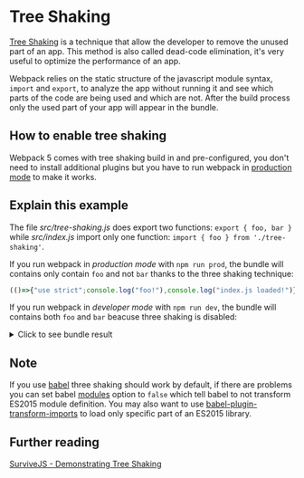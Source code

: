 # Tree Shaking

[Tree Shaking](https://webpack.js.org/guides/tree-shaking/) is a technique that allow the developer to remove the unused part of an app. This method is also called dead-code elimination, it's very useful to optimize the performance of an app.

Webpack relies on the static structure of the javascript module syntax, `import` and `export`, to analyze the app without running it and see which parts of the code are being used and which are not. After the build process only the used part of your app will appear in the bundle.

## How to enable tree shaking

Webpack 5 comes with tree shaking build in and pre-configured, you don't need to install additional plugins but you have to run webpack in [production mode](../mode) to make it works.

## Explain this example

The file *src/tree-shaking.js* does export two functions: `export { foo, bar }` while *src/index.js* import only one function: `import { foo } from './tree-shaking'`.

If you run webpack in *production mode* with `npm run prod`, the bundle will contains only contain `foo` and not `bar` thanks to the three shaking technique:

```js
(()=>{"use strict";console.log("foo!"),console.log("index.js loaded!")})();
```

If you run webpack in *developer mode* with `npm run dev`, the bundle will contains both `foo` and `bar` beacuse three shaking is disabled:

<details>
<summary>Click to see bundle result</summary>

```js
/******/ (() => { // webpackBootstrap
/******/ 	"use strict";
/******/ 	var __webpack_modules__ = ({

/***/ "./src/tree-shaking.js":
/*!*****************************!*\
  !*** ./src/tree-shaking.js ***!
  \*****************************/
/***/ ((__unused_webpack_module, __webpack_exports__, __webpack_require__) => {

__webpack_require__.r(__webpack_exports__);
/* harmony export */ __webpack_require__.d(__webpack_exports__, {
/* harmony export */   "foo": () => (/* binding */ foo),
/* harmony export */   "bar": () => (/* binding */ bar)
/* harmony export */ });
const foo = () => console.log('foo!');
const bar = () => console.log('bar!');



/***/ })

/******/ 	});
/************************************************************************/
/******/ 	// The module cache
/******/ 	var __webpack_module_cache__ = {};
/******/
/******/ 	// The require function
/******/ 	function __webpack_require__(moduleId) {
/******/ 		// Check if module is in cache
/******/ 		var cachedModule = __webpack_module_cache__[moduleId];
/******/ 		if (cachedModule !== undefined) {
/******/ 			return cachedModule.exports;
/******/ 		}
/******/ 		// Create a new module (and put it into the cache)
/******/ 		var module = __webpack_module_cache__[moduleId] = {
/******/ 			// no module.id needed
/******/ 			// no module.loaded needed
/******/ 			exports: {}
/******/ 		};
/******/
/******/ 		// Execute the module function
/******/ 		__webpack_modules__[moduleId](module, module.exports, __webpack_require__);
/******/
/******/ 		// Return the exports of the module
/******/ 		return module.exports;
/******/ 	}
/******/
/************************************************************************/
/******/ 	/* webpack/runtime/define property getters */
/******/ 	(() => {
/******/ 		// define getter functions for harmony exports
/******/ 		__webpack_require__.d = (exports, definition) => {
/******/ 			for(var key in definition) {
/******/ 				if(__webpack_require__.o(definition, key) && !__webpack_require__.o(exports, key)) {
/******/ 					Object.defineProperty(exports, key, { enumerable: true, get: definition[key] });
/******/ 				}
/******/ 			}
/******/ 		};
/******/ 	})();
/******/
/******/ 	/* webpack/runtime/hasOwnProperty shorthand */
/******/ 	(() => {
/******/ 		__webpack_require__.o = (obj, prop) => (Object.prototype.hasOwnProperty.call(obj, prop))
/******/ 	})();
/******/
/******/ 	/* webpack/runtime/make namespace object */
/******/ 	(() => {
/******/ 		// define __esModule on exports
/******/ 		__webpack_require__.r = (exports) => {
/******/ 			if(typeof Symbol !== 'undefined' && Symbol.toStringTag) {
/******/ 				Object.defineProperty(exports, Symbol.toStringTag, { value: 'Module' });
/******/ 			}
/******/ 			Object.defineProperty(exports, '__esModule', { value: true });
/******/ 		};
/******/ 	})();
/******/
/************************************************************************/
var __webpack_exports__ = {};
// This entry need to be wrapped in an IIFE because it need to be isolated against other modules in the chunk.
(() => {
/*!**********************!*\
  !*** ./src/index.js ***!
  \**********************/
__webpack_require__.r(__webpack_exports__);
/* harmony import */ var _tree_shaking__WEBPACK_IMPORTED_MODULE_0__ = __webpack_require__(/*! ./tree-shaking */ "./src/tree-shaking.js");
// Thanks to "tree shaking" functionality, you should see only `foo` and not
// `bar` when running the build using production mode


(0,_tree_shaking__WEBPACK_IMPORTED_MODULE_0__.foo)();

console.log('index.js loaded!');
})();

/******/ })()
;
```

</details>

## Note

If you use [babel](../babel) three shaking should work by default, if there are problems you can set babel [modules](https://babeljs.io/docs/en/next/babel-preset-env#modules) option to `false` which tell babel to not transform ES2015 module definition. You may also want to use [babel-plugin-transform-imports](https://www.npmjs.com/package/babel-plugin-transform-imports) to load only specific part of an ES2015 library.

## Further reading

[SurviveJS - Demonstrating Tree Shaking](https://survivejs.com/webpack/optimizing/tree-shaking/)
